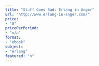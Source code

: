 ```yaml
---
title: "Stuff Goes Bad: Erlang in Anger"
url: "http://www.erlang-in-anger.com/"
price: 
- "0"
pricePerPeriod: 
- "n/a"
format: 
- "ebook"
subject: 
- "erlang"
featured: "n"
---
```

